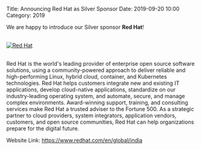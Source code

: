 Title: Announcing Red Hat as Silver Sponsor
Date: 2019-09-20 10:00
Category: 2019

We are happy to introduce our Silver sponsor **Red Hat**!

<!-- PELICAN_END_SUMMARY -->
<br>
<div class="text-center">
  <a href="https://www.redhat.com/en/global/india" target="_blank">
    <img src="{filename}/images/sponsors/redhat.png" alt="Red Hat">
  </a>
</div>
<br>

Red Hat is the world's leading provider of enterprise open source software solutions, using a community-powered approach to deliver reliable and high-performing Linux, hybrid cloud, container, and Kubernetes technologies. Red Hat helps customers integrate new and existing IT applications, develop cloud-native applications, standardize on our industry-leading operating system, and automate, secure, and manage complex environments. Award-winning support, training, and consulting services make Red Hat a trusted adviser to the Fortune 500. As a strategic partner to cloud providers, system integrators, application vendors, customers, and open source communities, Red Hat can help organizations prepare for the digital future.

Website Link: <a href="https://www.redhat.com/en/global/india" target="_blank">https://www.redhat.com/en/global/india</a>
